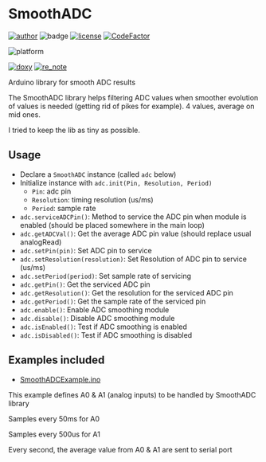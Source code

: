 # SmoothADC

[![author](https://img.shields.io/endpoint?url=https://gist.githubusercontent.com/SMFSW/a9a2b2a02fda1b33461d53ddfe69d649/raw/auth_SMFSW.json)](https://github.com/SMFSW)
![badge](https://img.shields.io/endpoint?url=https://gist.githubusercontent.com/SMFSW/a9a2b2a02fda1b33461d53ddfe69d649/raw/SmoothADC_status_badge.json)
[![license](https://img.shields.io/badge/License-GNU_LGPL-darkgreen.svg)](LICENSE)
[![CodeFactor](https://www.codefactor.io/repository/github/smfsw/smoothadc/badge)](https://www.codefactor.io/repository/github/smfsw/smoothadc)

![platform](https://img.shields.io/endpoint?url=https://gist.githubusercontent.com/SMFSW/a9a2b2a02fda1b33461d53ddfe69d649/raw/platform_INO.json)

[![doxy](https://img.shields.io/endpoint?url=https://gist.githubusercontent.com/SMFSW/a9a2b2a02fda1b33461d53ddfe69d649/raw/tool_DOXY.json)](https://smfsw.github.io/SmoothADC)
[![re_note](https://img.shields.io/endpoint?url=https://gist.githubusercontent.com/SMFSW/a9a2b2a02fda1b33461d53ddfe69d649/raw/tool_RN.json)](ReleaseNotes.md)

Arduino library for smooth ADC results

The SmoothADC library helps filtering ADC values when smoother evolution of values is needed (getting rid of pikes for example).
4 values, average on mid ones.

I tried to keep the lib as tiny as possible.

## Usage

- Declare a `SmoothADC` instance (called `adc` below)
- Initialize instance with `adc.init(Pin, Resolution, Period)`
  - `Pin`: adc pin
  - `Resolution`: timing resolution (us/ms)
  - `Period`: sample rate
- `adc.serviceADCPin()`: Method to service the ADC pin when module is enabled (should be placed somewhere in the main loop)
- `adc.getADCVal()`: Get the average ADC pin value (should replace usual analogRead)
- `adc.setPin(pin)`: Set ADC pin to service
- `adc.setResolution(resolution)`: Set Resolution of ADC pin to service (us/ms)
- `adc.setPeriod(period)`: Set sample rate of servicing
- `adc.getPin()`: Get the serviced ADC pin
- `adc.getResolution()`: Get the resolution for the serviced ADC pin
- `adc.getPeriod()`: Get the sample rate of the serviced pin
- `adc.enable()`: Enable ADC smoothing module
- `adc.disable()`: Disable ADC smoothing module
- `adc.isEnabled()`: Test if ADC smoothing is enabled
- `adc.isDisabled()`: Test if ADC smoothing is disabled

## Examples included

- [SmoothADCExample.ino](examples/SmoothADCExample/SmoothADCExample.ino)

This example defines A0 & A1 (analog inputs) to be handled by SmoothADC library

Samples every 50ms for A0

Samples every 500us for A1

Every second, the average value from A0 & A1 are sent to serial port
